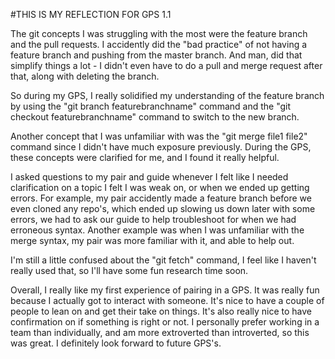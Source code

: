 #THIS IS MY REFLECTION FOR GPS 1.1
    
The git concepts I was struggling with the most were the feature branch and the pull requests.  I accidently did the "bad practice" of not having a feature branch and pushing from the master branch.  And man, did that simplify things a lot - I didn't even have to do a pull and merge request after that, along with deleting the branch.

So during my GPS, I really solidified my understanding of the feature branch by using the "git branch featurebranchname" command and the "git checkout featurebranchname" command to switch to the new branch.

Another concept that I was unfamiliar with was the "git merge file1 file2" command since I didn't have much exposure previously.  During the GPS, these concepts were clarified for me, and I found it really helpful.

I asked questions to my pair and guide whenever I felt like I needed clarification on a topic I felt I was weak on, or when we ended up getting errors.  For example, my pair accidently made a feature branch before we even cloned any repo's, which ended up slowing us down later with some errors, we had to ask our guide to help troubleshoot for when we had erroneous syntax.  Another example was when I was unfamiliar with the merge syntax, my pair was more familiar with it, and able to help out.

I'm still a little confused about the "git fetch" command, I feel like I haven't really used that, so I'll have some fun research time soon.

Overall, I really like my first experience of pairing in a GPS.  It was really fun because I actually got to interact with someone.  It's nice to have a couple of people to lean on and get their take on things.  It's also really nice to have confirmation on if something is right or not.  I personally prefer working in a team than individually, and am more extroverted than introverted, so this was great.  I definitely look forward to future GPS's.